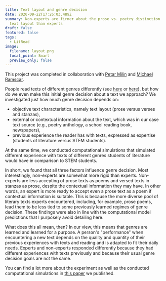 ```yaml
---
title: Text layout and genre decision
date: 2020-09-22T17:26:03.489Z
summary: Non-experts are firmer about the prose vs. poetry distinction based on
  text layout than experts
draft: false
featured: false
tags:
  - LitRead
image:
  filename: layout.png
  focal_point: Smart
  preview_only: false
---
```

This project was completed in collaboration with [Petar Milin](https://www.birmingham.ac.uk/staff/profiles/languages/milin-petar.aspx) and [Michael Ramscar](https://scholar.google.com/citations?hl=en&user=c-s96ooAAAAJ&view_op=list_works&sortby=pubdate).

People read texts of different genres differently (see [here](https://psycnet.apa.org/record/1995-39571-001) or [here](https://www.sciencedirect.com/science/article/abs/pii/S0304422X98000114)), but how do we even make this initial genre decision about a text we approach? We investigated just how much genre decision depends on:

* objective text characteristics, namely text layout (prose versus verses and stanzas),
* external or contextual information about the text, which was in our case text source (e.g., poetry anthology, a school reading book, newspapers),
* previous experience the reader has with texts, expressed as expertise (students of literature versus STEM students).

At the same time, we conducted computational simulations that simulated different experience with texts of different genres students of literature would have in comparison to STEM students.

In short, we found that all three factors influence genre decision. Most interestingly, non-experts are somewhat more rigid than experts. Non-experts are less accepting of prose texts as poems and versed texts in stanzas as prose, despite the contextual information they may have. In other words, an expert is more ready to accept even a prose text as a poem if contextual information is suitable. This is because the more diverse pool of literary texts experts encountered, including, for example, prose poems, lead them to be less tied to some previously learned regimes of genre decision. These findings were also in line with the computational model predictions that I purposely avoid detailing here.

What does this all mean, then? In our view, this means that genres are learned and learned for a purpose. A person's "performance" when encountering a new text depends on the quality and quantity of their previous experiences with texts and reading and is adapted to fit their daily needs. Experts and non-experts responded differently because they had different experiences with texts previously and because their usual genre decision goals are not the same.

You can find a lot more about the experiment as well as the conducted computational simulations in [this paper](https://benjamins.com/catalog/ssol.19020.mil) we published.
